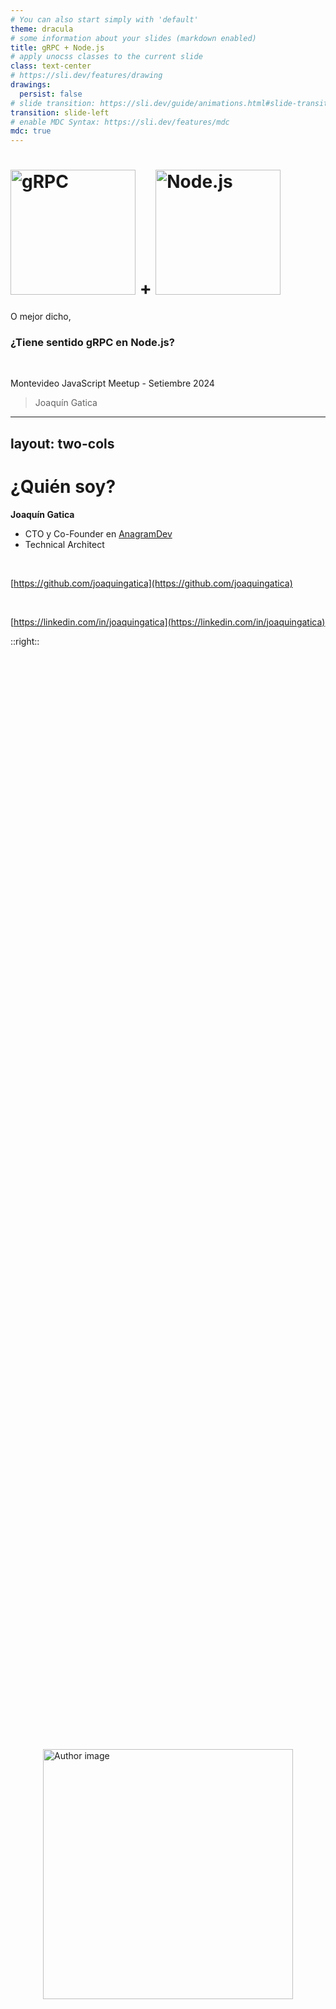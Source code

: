 ```yaml
---
# You can also start simply with 'default'
theme: dracula
# some information about your slides (markdown enabled)
title: gRPC + Node.js
# apply unocss classes to the current slide
class: text-center
# https://sli.dev/features/drawing
drawings:
  persist: false
# slide transition: https://sli.dev/guide/animations.html#slide-transitions
transition: slide-left
# enable MDC Syntax: https://sli.dev/features/mdc
mdc: true
---
```


<h1>
  <img src="./images/grpc-logo.svg" alt="gRPC" style="display: inline; width: 200px;"/> + <img src="./images/nodejs-logo-dark.png" alt="Node.js" style="display: inline; width: 200px;"/>
</h1>

<v-click>

O mejor dicho,

### **¿Tiene sentido gRPC en Node.js?**

</v-click>

<br />

Montevideo JavaScript Meetup - Setiembre 2024

> Joaquín Gatica

<div class="pt-12">
  <span @click="$slidev.nav.next" class="px-2 py-1 rounded cursor-pointer" hover="bg-white bg-opacity-10">
    <carbon:arrow-right class="inline"/>
  </span>
</div>

---
layout: two-cols
---

# ¿Quién soy?

**Joaquín Gatica**

- CTO y Co-Founder en [AnagramDev](https://www.anagram.dev)
- Technical Architect

<br />

<logos-github-icon /> [https://github.com/joaquingatica](https://github.com/joaquingatica)

<br/>

<logos-linkedin-icon /> [https://linkedin.com/in/joaquingatica](https://linkedin.com/in/joaquingatica)

::right::

<div style="display: flex; justify-content: center; align-items: center; height: 100%;">
  <img src="./images/author.jpg" style="display: inline; width: 400px" alt="Author image" />
</div>

---
layout: cover
---

# Agenda

1. Introducción a Protobuf y gRPC
2. El Problema
3. Una Solución
4. Demo / Live Coding
5. Q&A

---
layout: two-cols
---

<div class="flex flex-col flex-justify-between flex-items-center pt-13 pb-10" style="height: 100%">
  <img src="./images/grpc-logo.svg" alt="gRPC" style="display: inline; width: 200px;"/>
  <div class="text-center">
    <img src="./images/protobuf-logo-simple.png" alt="gRPC" style="display: inline; width: 150px;"/>
    <div style="height: 20px">Protocol Buffers</div>
  </div>
</div>

::right::

<div class="flex flex-col flex-justify-between flex-items-center pt-10 pb-10" style="height: 100%">
  <img src="./images/nodejs-logo-dark.png" alt="Node.js" style="display: inline; width: 200px;"/>
  <img src="./images/typescript-logo.png" alt="Node.js" style="display: inline; width: 100px;"/>
</div>

---
layout: intro
---

# 1. Introducción a<br />Protobuf y gRPC

---
layout: two-cols
---

# ¿Que es Protobuf?

> Protocol Buffers

<br />

<v-click>

- Formato de serialización de datos estructurados
- Multi-plataforma y multi-lenguaje
- Usa un Interface Definition Language (IDL)
- Serializa a un wire format hexadecimal
- Decodificación secuencial

</v-click>

::right::

<div class="text-center">
  <img src="./images/protobuf-logo-simple.png" alt="gRPC" style="display: inline; width: 100px;"/>
  <br/>
  Protocol Buffers

`sample/people/v1/person.proto`

</div>

```protobuf
syntax = "proto3";

package sample.people.v1;

import "google/protobuf/timestamp.proto";

message Person {
  string id = 1; // `string`
  repeated string names = 2; // `string[]`
  optional Status status = 3; // `Status?`
  int32 age = 4; // `number`
  google.protobuf.Timestamp created_at = 5; // `Date`
}

enum Status {
  STATUS_UNSPECIFIED = 0;
  STATUS_ALIVE = 1;
  STATUS_DEAD = 2;
}
```

---
layout: two-cols
---

## Ejemplo

<div class="pr-6">

Mensaje original:

```yaml
id: "71a71e3857976da7cc8dc7d23f480307"
names:
  - "Joaquín"
  - "Gatica"
status: "STATUS_ALIVE"
age: 34,
created_at:
  - seconds: 1726511388
  - nanos: 1726511388672
```

</div>

::right::

<v-click>

_JSON string_ codificado:

```
7B 0D 0A 20 20 22 69 64 22 3A 20 22 37 31 61 37
31 65 33 38 35 37 39 37 36 64 61 37 63 63 38 64
63 37 64 32 33 66 34 38 30 33 30 37 22 2C 0D 0A
20 20 22 6E 61 6D 65 73 22 3A 20 5B 22 4A 6F 61
71 75 ED 6E 22 2C 20 22 47 61 74 69 63 61 22 5D
2C 0D 0A 20 20 22 73 74 61 74 75 73 22 3A 20 22
53 54 41 54 55 53 5F 41 4C 49 56 45 22 2C 0D 0A
20 20 22 61 67 65 22 3A 20 33 34 2C 0D 0A 20 20
22 63 72 65 61 74 65 64 5F 61 74 22 3A 20 7B 0D
0A 20 20 20 20 22 73 65 63 6F 6E 64 73 22 3A 20
31 37 32 36 35 31 31 33 38 38 2C 0D 0A 20 20 20
20 22 6E 61 6E 6F 73 22 3A 20 31 37 32 36 35 31
31 33 38 38 36 37 32 0D 0A 20 20 7D 0D 0A 7D 00
```

</v-click>

<v-click>

_Protobuf wire format_ codificado:

```
0A 20 37 31 61 37 31 65 33 38 35 37 39 37 36 64
61 37 63 63 38 64 63 37 64 32 33 66 34 38 30 33
30 37 12 08 4A 6F 61 71 75 C3 AD 6E 12 06 47 61
74 69 63 61 18 01 20 22 2A 11 08 9C F2 A1 B7 06
10 80 B0 E4 E0 FF FF FF FF FF 01 00 00 00 00 00
```

</v-click>

---
layout: two-cols
---

# ¿Que es gRPC?

> Acrónimo recursivo: `gRPC Remote Procedure Calls`

<br />

<v-click>

- Framework de ejecución de procedimientos\
  remotos
- Multi-plataforma y multi-lenguaje
- HTTP/2 como protocolo de transporte
- Protobuf para encoding/decoding
- Autenticación mediante TLS y tokens en\
  metadata

<br />

</v-click>

<v-click>

#### HTTP/2 + Protobuf = 🚀 **Fast**

</v-click>

::right::

<div class="text-center">
  <img src="./images/grpc-logo.svg" alt="gRPC" style="display: inline; width: 200px;"/>

`sample/people/v1/people_service.proto`

</div>

```protobuf
syntax = "proto3";

package sample.people.v1;

import "sample/people/v1/person.proto";

service PeopleService {
  rpc GetPerson(GetPersonRequest) returns (GetPersonResponse) {
    option idempotency_level = NO_SIDE_EFFECTS;
  }
}
message GetPersonRequest {
  string id = 1;
}
message GetPersonResponse {
  Person person = 1;
}
```

---
layout: intro
---

# 2. El Problema

---
layout: two-cols
---

<br />

### ¿Tiene sentido gRPC en Node.js?

JavaScript y TypeScript

- **ni aparecen en documentación** de Protobuf
- **escaso soporte oficial** para gRPC

Node.js

- **second-class citizen** para gRPC
- **no es un high-performance** runtime
- **no tiene low-level** types

<br />

<v-click>

### Pero...

> ...que Node.js no sea el entorno ideal no invalida las ventajas.

</v-click>

::right::

<br />

<div class="text-center pl-10">
  <img src="./images/protobuf-docs-js.png" alt="gRPC" style="display: inline; width: 100%;"/>
</div>

<!--
- JavaScript **ni aparece** en documentación oficial de protobuf
- TypeScript **muy poca mención** en a la documentación oficial de gRPC
- Node.js **es second-class citizen** para Protobuf y gRPC
- Node.js **no es un high-performance runtime**
  - Para encoding/decoding al menos
  - A diferencia de C++, Rust o Go
- Se pierden ventajas de tipos de bajo nivel
  - `int32`, `uint64`, `fixed64` -> `number`
-->

---
layout: fact
---

<v-click>

## Entonces... ¿tiene sentido?

</v-click>

<v-click>

<br />

**Tiene sentido si resulta ser igual o mejor que las alternativas.**

</v-click>

<v-click>

(HTTP/1 + JSON + REST o GraphQL)

</v-click>

---

# Contexto

Para un cliente existente, nos pidieron crear un servicio nuevo para notificaciones de marketing.

<v-click>

- Exclusivamente Machine-to-Machine
- No crítico para negocio, pero usado desde otros servicios críticos
- Alta demanda de requests pero bajo riesgo
- No se anticipó frecuencia de cambios

</v-click>

<br />
<br />

<v-click><strong>Buena oportunidad para explorar gRPC.</strong></v-click>

<br />
<br />

<v-click>Criterios:</v-click>

<br />

<v-click>- Performance </v-click><v-click><twemoji-check-mark-button /></v-click>

<br />

<v-click>- Seguridad / Autenticación </v-click><v-click><twemoji-check-mark-button /></v-click>

<br />

<v-click>- Developer Experience </v-click><v-click><twemoji-white-question-mark /></v-click>

<br />

<v-click>- Mantenibilidad </v-click><v-click><twemoji-white-question-mark /></v-click>

---
layout: two-cols
---

## Criterios DX y Mantenibilidad

- End-to-end type safety
- Curva de aprendizaje aceptable
- Ecosistema de librerías
- Promises - `async`/`await`
- Tipos primitivos en lugar de clases

<br />

<v-click at="3">

### Server

- Schema-first con codegen o code-first
- Schema linting y check de mejores prácticas

</v-click>

<br />

<v-click at="4">

### Clients

- Schema fetching + codegen
- GUIs para interactuar con el servicio

</v-click>

::right::

<div v-click="1">

```ts {2,7-11}
const getPerson = (call: Call): void => {
  const id = call.request.getId();
  peopleData.get(id).then((person) => {
    if (!person) {
      return callback(new Error(`Person not found for id ${id}`), null);
    }
    const response = new messages.GetPersonResponse();
    response.setName(person.name);
    response.setAge(person.age);
    response.setCreatedAt(person.createdAt);
    callback(null, response);
  });
};
```

</div>
<div v-click="2">
vs

```ts {2-4,9}
const service = {
  getPerson: async ({
    id,
  }: GetPersonRequest): Promise<DeepPartial<GetPersonResponse>> => {
    const person = await peopleData.get(id);
    if (!person) {
      throw new ServerError(Status.NOT_FOUND, `Person not found for id ${id}`);
    }
    return { ...person };
  },
};
```

</div>

---
layout: intro
---

# 3. Una Solución

---
layout: two-cols
---

# Schema + Codegen

<br />

<v-click>

## `ts-proto`

<br />

- Utilidad para codegen de TypeScript desde Protobuf schema
- Configurable para distintos estilos

</v-click>

<br />

<v-click>

## `@bufbuild/buf`

<br />

- Toolchain para Protobuf schemas
- CLI para codegen con `ts-proto`
- Linter

</v-click>

::right::

<br />
<br />
<br />

<v-click>

<div class="text-center">
  <img src="./images/buf-logo.svg" alt="Node.js" style="display: inline; width: 100px;"/>
</div>

<br />

```yaml
version: v1
plugins:
  - name: ts
    out: ./src/proto
    strategy: all
    path: ../node_modules/ts-proto/protoc-gen-ts_proto
    opt:
      - outputServices=nice-grpc
      - outputServices=generic-definitions
      - useExactTypes=false
      - esModuleInterop=true
```

</v-click>

<br />

<v-click>

```shell
$ buf generate ./proto # generate TypeScript source
$ buf build ./proto # build descriptor_set for reflection
$ buf lint ./proto # lint/check the protobuf schema
```

</v-click>

---
layout: two-cols
---

# gRPC Server & Client

<br />

### `nice-grpc`

> A gRPC library that is nice to you.

<br />

- Librería para gRPC server y clients
- Basada en `@grpc/grpc-js`
- Escrita en TypeScript y para TypeScript
- API para middlewares y ecosistema existente
- Expone servicios para usar con `ts-proto`

::right::

<br />
<br />
<br />

<v-click>

#### Middlewares

- `server-terminator` para cancelación de request en shutdown
- `client-deadline` para timeout de requests
- `client-retry` para reintentar procedimientos idempotentes

<br />

</v-click>
<v-click>

#### Librerías

- `server-health` para healthcheck
- `server-reflection` para permitir introspección
- `opentelemetry` para tracing usando OpenTelemetry

</v-click>

---
layout: two-cols
---

# Reflection

`gRPCurl`: CLI para interactuar con servicios gRPC

```shell
$ grpcurl -plaintext -use-reflection localhost:50051 describe
```

<logos-github-icon /> [fullstorydev/grpcurl](https://github.com/fullstorydev/grpcurl)

<br />
<br />
<br />

# GUI Client

`gRPC UI`: interfaz web para interactuar con servicios gRPC

```shell
$ grpcui -plaintext localhost:50051
```

<logos-github-icon /> [fullstorydev/grpcui](https://github.com/fullstorydev/grpcui)

<br />
<br />

::right::

<div class="text-center">
  <img src="./images/grpcui-screenshot.png" style="display: inline; width: 400px">
</div>

---
layout: intro
---

# Demo / Live Coding

<logos-github-icon /> https://github.com/joaquingatica/ts-grpc-demo

<br />
<br />

1. **Repositorio:** overview y ejecutar servidor & cliente
2. **gRPC UI:** data entry manual
3. **Server:** extender protobuf schema e implementar procedimiento
4. **Client:** introspección del schema y llamar a nuevo procedimiento

---
layout: intro
---

# Conclusión

gRPC en Node.js **tiene sentido** si:

<v-click>- Tanto cliente como servidor son servicios backend </v-click><v-click><twemoji-check-mark-button /></v-click>

<br />

<v-click>- Se utilizan las librerías correctas </v-click><v-click><twemoji-check-mark-button /></v-click>

<br />

<v-click>- La curva de aprendizaje es aceptable para el equipo </v-click><v-click><twemoji-check-mark-button /></v-click>

---
layout: intro
---

# Q&A

<div>

Repositorio: <logos-github-icon /> [joaquingatica/mvdjs-presentation-grpc](https://github.com/joaquingatica/mvdjs-presentation-grpc)

Presentación: <carbon-earth-filled /> [https://mvdjs-presentation-grpc.vercel.app](https://mvdjs-presentation-grpc.vercel.app)

<img src="./images/qr-presentation.png" alt="Código QR presentación" />

</div>

---
layout: end
---

# ¡Muchas gracias!

<div>

<br />

<carbon-email /> [joaquin@gatica.dev](mailto:joaquin@gatica.dev)

<br/>

<logos-github-icon /> [https://github.com/joaquingatica](https://github.com/joaquingatica)

<br/>

<logos-linkedin-icon /> [https://linkedin.com/in/joaquingatica](https://linkedin.com/in/joaquingatica)

</div>
